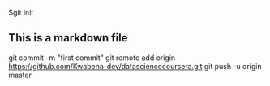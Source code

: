 $git init
## This is a markdown file
git commit -m "first commit"
git remote add origin https://github.com/Kwabena-dev/datasciencecoursera.git
git push -u origin master
